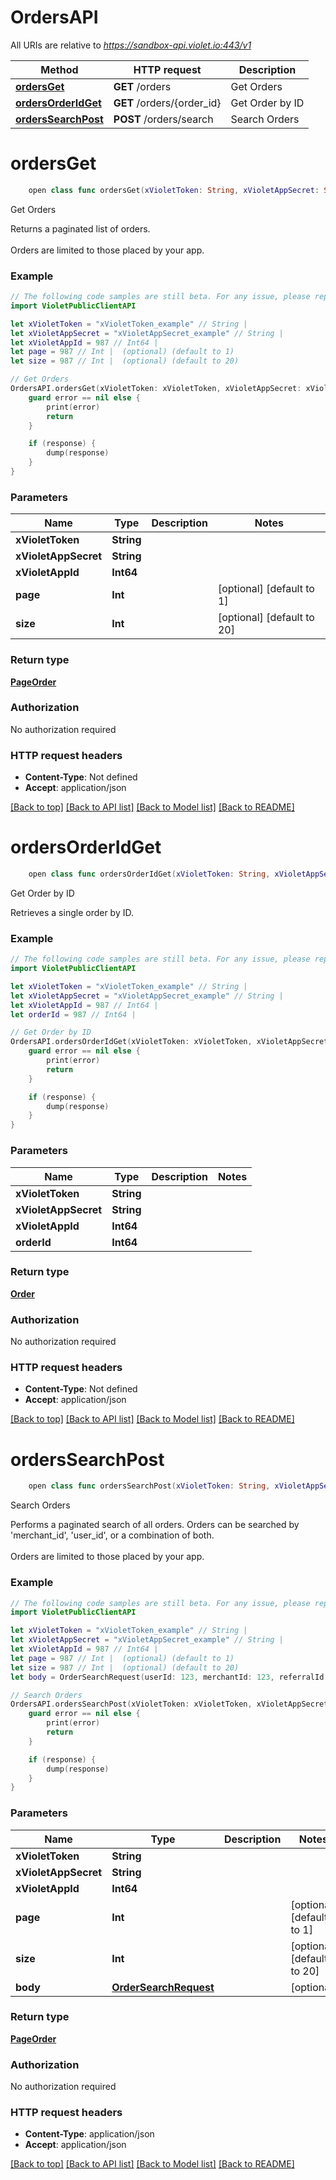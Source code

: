 # OrdersAPI

All URIs are relative to *https://sandbox-api.violet.io:443/v1*

Method | HTTP request | Description
------------- | ------------- | -------------
[**ordersGet**](OrdersAPI.md#ordersget) | **GET** /orders | Get Orders
[**ordersOrderIdGet**](OrdersAPI.md#ordersorderidget) | **GET** /orders/{order_id} | Get Order by ID
[**ordersSearchPost**](OrdersAPI.md#orderssearchpost) | **POST** /orders/search | Search Orders


# **ordersGet**
```swift
    open class func ordersGet(xVioletToken: String, xVioletAppSecret: String, xVioletAppId: Int64, page: Int? = nil, size: Int? = nil, completion: @escaping (_ data: PageOrder?, _ error: Error?) -> Void)
```

Get Orders

Returns a paginated list of orders. <br><br>Orders are limited to those placed by your app.

### Example
```swift
// The following code samples are still beta. For any issue, please report via http://github.com/OpenAPITools/openapi-generator/issues/new
import VioletPublicClientAPI

let xVioletToken = "xVioletToken_example" // String | 
let xVioletAppSecret = "xVioletAppSecret_example" // String | 
let xVioletAppId = 987 // Int64 | 
let page = 987 // Int |  (optional) (default to 1)
let size = 987 // Int |  (optional) (default to 20)

// Get Orders
OrdersAPI.ordersGet(xVioletToken: xVioletToken, xVioletAppSecret: xVioletAppSecret, xVioletAppId: xVioletAppId, page: page, size: size) { (response, error) in
    guard error == nil else {
        print(error)
        return
    }

    if (response) {
        dump(response)
    }
}
```

### Parameters

Name | Type | Description  | Notes
------------- | ------------- | ------------- | -------------
 **xVioletToken** | **String** |  | 
 **xVioletAppSecret** | **String** |  | 
 **xVioletAppId** | **Int64** |  | 
 **page** | **Int** |  | [optional] [default to 1]
 **size** | **Int** |  | [optional] [default to 20]

### Return type

[**PageOrder**](PageOrder.md)

### Authorization

No authorization required

### HTTP request headers

 - **Content-Type**: Not defined
 - **Accept**: application/json

[[Back to top]](#) [[Back to API list]](../README.md#documentation-for-api-endpoints) [[Back to Model list]](../README.md#documentation-for-models) [[Back to README]](../README.md)

# **ordersOrderIdGet**
```swift
    open class func ordersOrderIdGet(xVioletToken: String, xVioletAppSecret: String, xVioletAppId: Int64, orderId: Int64, completion: @escaping (_ data: Order?, _ error: Error?) -> Void)
```

Get Order by ID

Retrieves a single order by ID.

### Example
```swift
// The following code samples are still beta. For any issue, please report via http://github.com/OpenAPITools/openapi-generator/issues/new
import VioletPublicClientAPI

let xVioletToken = "xVioletToken_example" // String | 
let xVioletAppSecret = "xVioletAppSecret_example" // String | 
let xVioletAppId = 987 // Int64 | 
let orderId = 987 // Int64 | 

// Get Order by ID
OrdersAPI.ordersOrderIdGet(xVioletToken: xVioletToken, xVioletAppSecret: xVioletAppSecret, xVioletAppId: xVioletAppId, orderId: orderId) { (response, error) in
    guard error == nil else {
        print(error)
        return
    }

    if (response) {
        dump(response)
    }
}
```

### Parameters

Name | Type | Description  | Notes
------------- | ------------- | ------------- | -------------
 **xVioletToken** | **String** |  | 
 **xVioletAppSecret** | **String** |  | 
 **xVioletAppId** | **Int64** |  | 
 **orderId** | **Int64** |  | 

### Return type

[**Order**](Order.md)

### Authorization

No authorization required

### HTTP request headers

 - **Content-Type**: Not defined
 - **Accept**: application/json

[[Back to top]](#) [[Back to API list]](../README.md#documentation-for-api-endpoints) [[Back to Model list]](../README.md#documentation-for-models) [[Back to README]](../README.md)

# **ordersSearchPost**
```swift
    open class func ordersSearchPost(xVioletToken: String, xVioletAppSecret: String, xVioletAppId: Int64, page: Int? = nil, size: Int? = nil, body: OrderSearchRequest? = nil, completion: @escaping (_ data: PageOrder?, _ error: Error?) -> Void)
```

Search Orders

Performs a paginated search of all orders. Orders can be searched by 'merchant_id', 'user_id', or a combination of both. <br><br>Orders are limited to those placed by your app.

### Example
```swift
// The following code samples are still beta. For any issue, please report via http://github.com/OpenAPITools/openapi-generator/issues/new
import VioletPublicClientAPI

let xVioletToken = "xVioletToken_example" // String | 
let xVioletAppSecret = "xVioletAppSecret_example" // String | 
let xVioletAppId = 987 // Int64 | 
let page = 987 // Int |  (optional) (default to 1)
let size = 987 // Int |  (optional) (default to 20)
let body = OrderSearchRequest(userId: 123, merchantId: 123, referralId: "referralId_example") // OrderSearchRequest |  (optional)

// Search Orders
OrdersAPI.ordersSearchPost(xVioletToken: xVioletToken, xVioletAppSecret: xVioletAppSecret, xVioletAppId: xVioletAppId, page: page, size: size, body: body) { (response, error) in
    guard error == nil else {
        print(error)
        return
    }

    if (response) {
        dump(response)
    }
}
```

### Parameters

Name | Type | Description  | Notes
------------- | ------------- | ------------- | -------------
 **xVioletToken** | **String** |  | 
 **xVioletAppSecret** | **String** |  | 
 **xVioletAppId** | **Int64** |  | 
 **page** | **Int** |  | [optional] [default to 1]
 **size** | **Int** |  | [optional] [default to 20]
 **body** | [**OrderSearchRequest**](OrderSearchRequest.md) |  | [optional] 

### Return type

[**PageOrder**](PageOrder.md)

### Authorization

No authorization required

### HTTP request headers

 - **Content-Type**: application/json
 - **Accept**: application/json

[[Back to top]](#) [[Back to API list]](../README.md#documentation-for-api-endpoints) [[Back to Model list]](../README.md#documentation-for-models) [[Back to README]](../README.md)

